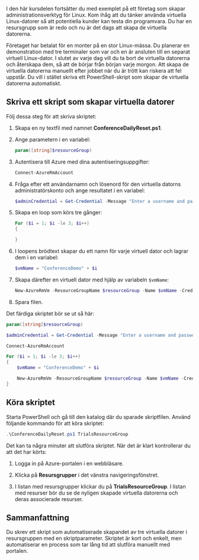 I den här kursdelen fortsätter du med exemplet på ett företag som skapar administrationsverktyg för Linux. Kom ihåg att du tänker använda virtuella Linux-datorer så att potentiella kunder kan testa din programvara. Du har en resursgrupp som är redo och nu är det dags att skapa de virtuella datorerna.

Företaget har betalat för en monter på en stor Linux-mässa. Du planerar en demonstration med tre terminaler som var och en är ansluten till en separat virtuell Linux-dator. I slutet av varje dag vill du ta bort de virtuella datorerna och återskapa dem, så att de börjar från början varje morgon. Att skapa de virtuella datorerna manuellt efter jobbet när du är trött kan riskera att fel uppstår. Du vill i stället skriva ett PowerShell-skript som skapar de virtuella datorerna automatiskt.

## <a name="write-a-script-that-creates-virtual-machines"></a>Skriva ett skript som skapar virtuella datorer

Följ dessa steg för att skriva skriptet:

1. Skapa en ny textfil med namnet **ConferenceDailyReset.ps1**.

1. Ange parametern i en variabel:

    ```powershell
    param([string]$resourceGroup)
    ```

1. Autentisera till Azure med dina autentiseringsuppgifter:

    ```powershell
    Connect-AzureRmAccount
    ```

1. Fråga efter ett användarnamn och lösenord för den virtuella datorns administratörskonto och ange resultatet i en variabel:

    ```powershell
    $adminCredential = Get-Credential -Message "Enter a username and password for the VM administrator."
    ```

1. Skapa en loop som körs tre gånger:

    ```powershell
    For ($i = 1; $i -le 3; $i++) 
    {

    }
    ```

1. I loopens brödtext skapar du ett namn för varje virtuell dator och lagrar dem i en variabel:

    ```powershell
    $vmName = "ConferenceDemo" + $i
    ```

1. Skapa därefter en virtuell dator med hjälp av variabeln `$vmName`:

   ```powershell
   New-AzureRmVm -ResourceGroupName $resourceGroup -Name $vmName -Credential $adminCredential -Location "East US" -Image UbuntuLTS
   ```

1. Spara filen.

Det färdiga skriptet bör se ut så här:

```powershell
param([string]$resourceGroup)

$adminCredential = Get-Credential -Message "Enter a username and password for the VM administrator."

Connect-AzureRmAccount

For ($i = 1; $i -le 3; $i++)
{
    $vmName = "ConferenceDemo" + $i

    New-AzureRmVm -ResourceGroupName $resourceGroup -Name $vmName -Credential $adminCredential -Location "East US" -Image UbuntuLTS
}
```

## <a name="execute-the-script"></a>Köra skriptet

Starta PowerShell och gå till den katalog där du sparade skriptfilen. Använd följande kommando för att köra skriptet:

```powershell
.\ConferenceDailyReset.ps1 TrialsResourceGroup
```

Det kan ta några minuter att slutföra skriptet. När det är klart kontrollerar du att det har körts:

1. Logga in på Azure-portalen i en webbläsare.

1. Klicka på **Resursgrupper** i det vänstra navigeringsfönstret.

1. I listan med resursgrupper klickar du på **TrialsResourceGroup**. I listan med resurser bör du se de nyligen skapade virtuella datorerna och deras associerade resurser.

## <a name="summary"></a>Sammanfattning
Du skrev ett skript som automatiserade skapandet av tre virtuella datorer i resursgruppen med en skriptparameter. Skriptet är kort och enkelt, men automatiserar en process som tar lång tid att slutföra manuellt med portalen.